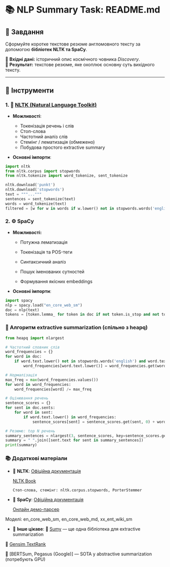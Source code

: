 # 📚 NLP Summary Task: README.md

## 🧠 Завдання

Сформуйте коротке текстове резюме англомовного тексту за допомогою **бібліотек NLTK та SpaCy**.

📌 **Вхідні дані:** історичний опис космічного човника *Discovery*.  
📌 **Результат:** текстове резюме, яке охоплює основну суть вихідного тексту.

---

## 🔧 Інструменти

### 1. 🐍 [NLTK (Natural Language Toolkit)](https://www.nltk.org/)

- **Можливості**:
  - Токенізація речень і слів
  - Стоп-слова
  - Частотний аналіз слів
  - Стемінг / лематизація (обмежено)
  - Побудова простого extractive summary
  
- **Основні імпорти**:
```python
import nltk
from nltk.corpus import stopwords
from nltk.tokenize import word_tokenize, sent_tokenize

nltk.download('punkt')
nltk.download('stopwords')
text = """..."""
sentences = sent_tokenize(text)
words = word_tokenize(text)
filtered = [w for w in words if w.lower() not in stopwords.words('english')]
```

### 2. ⚙️ SpaCy
- **Можливості:**
    - Потужна лематизація

    - Токенізація та POS-теги

    - Синтаксичний аналіз

    - Пошук іменованих сутностей

    - Формування якісних embeddings

- **Основні імпорти**:
```python
import spacy
nlp = spacy.load("en_core_web_sm")
doc = nlp(text)
tokens = [token.lemma_ for token in doc if not token.is_stop and not token.is_punct]
```

### 🔁 Алгоритм extractive summarization (спільно з heapq)

```python
from heapq import nlargest

# Частотний словник слів
word_frequencies = {}
for word in doc:
    if word.text.lower() not in stopwords.words('english') and word.text.isalpha():
        word_frequencies[word.text.lower()] = word_frequencies.get(word.text.lower(), 0) + 1

# Нормалізація
max_freq = max(word_frequencies.values())
for word in word_frequencies:
    word_frequencies[word] /= max_freq

# Оцінювання речень
sentence_scores = {}
for sent in doc.sents:
    for word in sent:
        if word.text.lower() in word_frequencies:
            sentence_scores[sent] = sentence_scores.get(sent, 0) + word_frequencies[word.text.lower()]

# Резюме: top N речень
summary_sentences = nlargest(3, sentence_scores, key=sentence_scores.get)
summary = " ".join([sent.text for sent in summary_sentences])
print(summary)
```

### 📚 Додаткові матеріали

- 🔗 **NLTK**:
    [Офіційна документація](https://www.nltk.org/)

     [NLTK Book](https://www.nltk.org/book/)

      Стоп-слова, стемінг: nltk.corpus.stopwords, PorterStemmer

- 🔗 **SpaCy**:
  [Офіційна документація](https://spacy.io/usage)

    [Онлайн демо-парсер](https://demos.explosion.ai/displacy)

Моделі: en_core_web_sm, en_core_web_md, xx_ent_wiki_sm

- 📖 **Інше цікаве**:
📘 [Sumy](https://github.com/miso-belica/sumy) — ще одна бібліотека для extractive summarization

📘 [Gensim TextRank](https://radimrehurek.com/gensim/)

🧠 [BERTSum, Pegasus (Google)] — SOTA у abstractive summarization (потребують GPU)